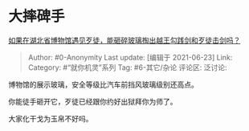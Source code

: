 # 大摔碑手
[如果在湖北省博物馆遇见歹徒，能砸碎玻璃掏出越王勾践剑和歹徒击剑吗？](https://www.zhihu.com/question/466117995/answer/1955109853)

> Author: #0-Anonymity
> Last update: [编辑于 2021-06-23]
> Link:
> Category: #“就你机灵”系列
> Tag: #6-其它/杂论
> 评论区:
> 泛讨论:

博物馆的展示玻璃，安全等级比汽车前挡风玻璃级别还高点。

你能徒手砸开它，歹徒已经跟你约好出狱拜你为师了。

大家化干戈为玉帛不好吗。
